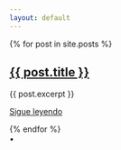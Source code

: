 ```yaml
---
layout: default
---
```


<div class="posts">
{% for post in site.posts %}
<article class="post">

<h1><a href="{{ site.baseurl }}{{ post.url }}">{{ post.title }}</a></h1>

<div class="entry">
{{ post.excerpt }}
</div>

<a href="{{ site.baseurl }}{{ post.url }}" class="read-more">Sigue leyendo</a>
</article>
{% endfor %}
</div>
    • 
